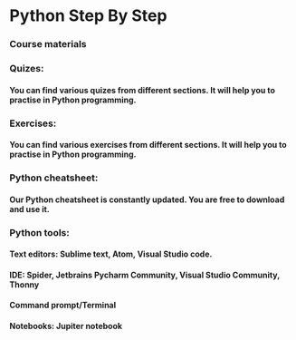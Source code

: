# Python Step By Step
### Course materials

### Quizes:
#### You can find various quizes from different sections. It will help you to practise in Python programming.

### Exercises:
#### You can find various exercises from different sections. It will help you to practise in Python programming.

### Python cheatsheet:
#### Our Python cheatsheet is constantly updated. You are free to download and use it.

### Python tools:
#### Text editors: Sublime text, Atom, Visual Studio code.
#### IDE: Spider, Jetbrains Pycharm Community, Visual Studio Community, Thonny
#### Command prompt/Terminal
#### Notebooks: Jupiter notebook
